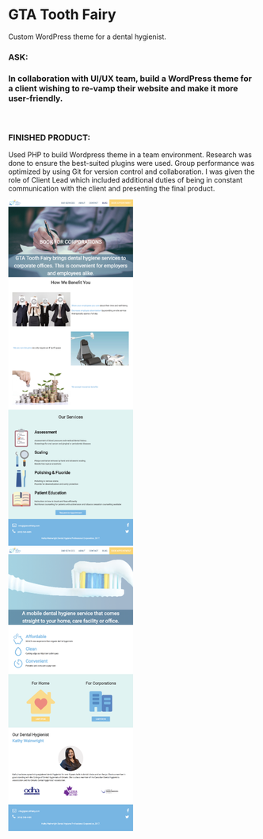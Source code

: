 # GTA Tooth Fairy

Custom WordPress theme for a dental hygienist.

<h3>ASK:<h3> 
<p>In collaboration with UI/UX team, build a WordPress theme for a client wishing to re-vamp their website and make it more user-friendly.</p>
<br>
<h3>FINISHED PRODUCT:</h3> <p> Used PHP to build Wordpress theme in a team environment. Research was done to ensure the best-suited plugins were used. Group performance was optimized by using Git for version control and collaboration. I was given the role of Client Lead which included additional duties of being in constant communication with the client and presenting the final product.</p>

<img style="width: 50%;" src="./wp-content/screenshots/toothfairy_corporate.png">
<img style="width: 50%;" src="./wp-content/screenshots/toothfairy_home.png">

